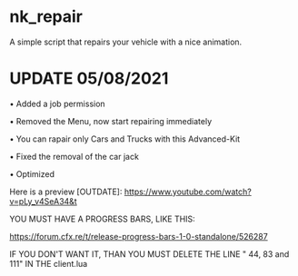 # nk_repair
A simple script that repairs your vehicle with a nice animation.

# UPDATE 05/08/2021

• Added a job permission

• Removed the Menu, now start repairing immediately

• You can rapair only Cars and Trucks with this Advanced-Kit

• Fixed the removal of the car jack

• Optimized



Here is a preview [OUTDATE]:
https://www.youtube.com/watch?v=pLy_v4SeA34&t




YOU MUST HAVE A PROGRESS BARS, LIKE THIS:

https://forum.cfx.re/t/release-progress-bars-1-0-standalone/526287

IF YOU DON'T WANT IT, THAN YOU MUST DELETE THE LINE " 44, 83 and 111"  IN THE client.lua

